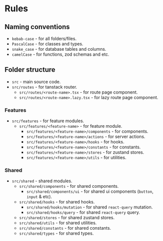 # Rules

## Naming conventions

- `kebab-case` - for all folders/files.
- `PascalCase` - for classes and types.
- `snake_case` - for database tables and columns.
- `camelCase` - for functions, zod schemas and etc.

## Folder structure

- `src` - main source code.
- `src/routes` - for tanstack router.
  - `src/routes/<route-name>.tsx` - for route page component.
  - `src/routes/<route-name>.lazy.tsx` - for lazy route page component.

### Features

- `src/features` - for feature modules.
  - `src/features/<feature-name>` - for feature module.
    - `src/features/<feature-name>/components` - for components.
    - `src/features/<feature-name>/actions` - for server actions.
    - `src/features/<feature-name>/hooks` - for hooks.
    - `src/features/<feature-name>/constants` - for constants.
    - `src/features/<feature-name>/stores` - for zustand stores.
    - `src/features/<feature-name>/utils` - for utilities.

### Shared

- `src/shared` - shared modules.
  - `src/shared/components` - for shared components.
    - `src/shared/components/ui` - for shared ui components (`button`, `input` & etc).
  - `src/shared/hooks` - for shared hooks.
    - `src/shared/hooks/mutation` - for shared `react-query` mutation.
    - `src/shared/hooks/query` - for shared `react-query` query.
  - `src/shared/stores` - for shared zustand stores.
  - `src/shared/utils` - for shared utilities.
  - `src/shared/constants` - for shared constants.
  - `src/shared/types` - for shared types.
